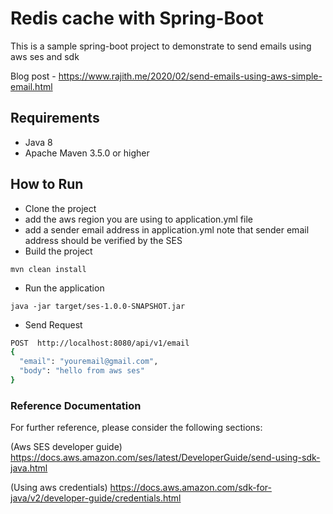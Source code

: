 # Redis cache with Spring-Boot 

This is a sample spring-boot project to demonstrate to send emails using aws ses and sdk

Blog post - https://www.rajith.me/2020/02/send-emails-using-aws-simple-email.html

## Requirements
* Java 8
* Apache Maven 3.5.0 or higher

## How to Run

- Clone the project
- add the aws region you are using to application.yml file
- add a sender email address in application.yml note that sender email address should be verified by the SES
- Build the project  
```
mvn clean install
```
- Run the application
```
java -jar target/ses-1.0.0-SNAPSHOT.jar
```

- Send Request

```sh
POST  http://localhost:8080/api/v1/email
{
  "email": "youremail@gmail.com",
  "body": "hello from aws ses"
}
```

### Reference Documentation
For further reference, please consider the following sections:

(Aws SES developer guide) https://docs.aws.amazon.com/ses/latest/DeveloperGuide/send-using-sdk-java.html

(Using aws credentials) https://docs.aws.amazon.com/sdk-for-java/v2/developer-guide/credentials.html